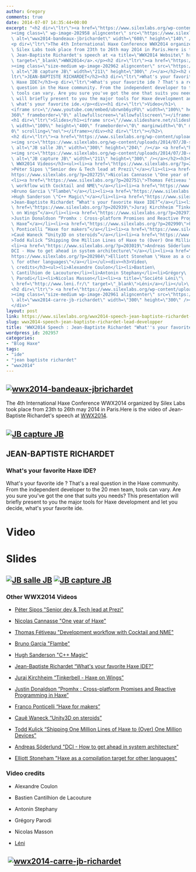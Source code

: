 ```yaml
---
author: Gregory
comments: true
date: 2014-07-07 14:35:44+00:00
excerpt: "<h2 dir=\"ltr\"><a href=\"https://www.silexlabs.org/wp-content/uploads/2014/07/wwx2014-bandeaux-jbrichardet.png\"\
  ><img class=\" wp-image-202958 aligncenter\" src=\"https://www.silexlabs.org/wp-content/uploads/2014/07/wwx2014-bandeaux-jbrichardet.png\"\
  \ alt=\"wwx2014-bandeaux-jbrichardet\" width=\"608\" height=\"140\" /></a></h2>\
  <p dir=\"ltr\">The 4th International Haxe Conference WWX2014 organized by\
  \ Silex Labs took place from 23th to 26th may 2014 in Paris.Here is the video of\
  \ Jean-Baptiste Richardet's speech at <a title=\"WWX2014 Website\" href=\"http://wwx.silexlabs.org/2014/\"\
  \ target=\"_blank\">WWX2014</a>.</p><h2 dir=\"ltr\"><a href=\"https://www.silexlabs.org/wp-content/uploads/2014/07/JB-capture-JB.png\"\
  ><img class=\"size-medium wp-image-202962 aligncenter\" src=\"https://www.silexlabs.org/wp-content/uploads/2014/07/JB-capture-JB-211x300.png\"\
  \ alt=\"JB capture JB\" width=\"211\" height=\"300\" /></a></h2><h2 dir=\"\
  ltr\">JEAN-BAPTISTE RICHARDET</h2><h3 dir=\"ltr\">What's your favorite\
  \ Haxe IDE?</h3><p dir=\"ltr\">What's your favorite ide ? That's a real\
  \ question in the Haxe community. From the independent developer to the 20 men team,\
  \ tools can vary. Are you sure you've got the one that suits you needs? This presentation\
  \ will briefly present to you the major tools for Haxe development and let you decide,\
  \ what's your favorite ide.</p><div><h1 dir=\"ltr\">Video</h1>\
  <iframe src=\"//www.youtube.com/embed/ubrwnb6yzFU\" width=\"100%\" height=\"\
  360\" frameborder=\"0\" allowfullscreen=\"allowfullscreen\"></iframe>\
  <h1 dir=\"ltr\">Slides</h1><iframe src=\"//www.slideshare.net/slideshow/embed_code/36701063\"\
  \ width=\"100%\" height=\"400\" frameborder=\"0\" marginwidth=\"0\" marginheight=\"\
  0\" scrolling=\"no\"></iframe></div><h2 dir=\"ltr\"></h2>\
  <h2 dir=\"ltr\"><a href=\"https://www.silexlabs.org/wp-content/uploads/2014/07/JB-salle-JB.jpg\"\
  ><img src=\"https://www.silexlabs.org/wp-content/uploads/2014/07/JB-salle-JB-300x204.jpg\"\
  \ alt=\"JB salle JB\" width=\"300\" height=\"204\" /></a> <a href=\"https://www.silexlabs.org/wp-content/uploads/2014/07/JB-capture-JB.png\"\
  ><img src=\"https://www.silexlabs.org/wp-content/uploads/2014/07/JB-capture-JB-211x300.png\"\
  \ alt=\"JB capture JB\" width=\"211\" height=\"300\" /></a></h2><h3>Other\
  \ WWX2014 Videos</h3><ul><li><a href=\"https://www.silexlabs.org/?p=202977\"\
  >Péter Sipos \"Senior dev & Tech lead at Prezi\"</a></li><li><a href=\"\
  https://www.silexlabs.org/?p=202725\">Nicolas Cannasse \"One year of Haxe\"</a></li>\
  <li><a href=\"https://www.silexlabs.org/?p=202751\">Thomas Fétiveau \"Development\
  \ workflow with Cocktail and NME\"</a></li><li><a href=\"https://www.silexlabs.org/?p=202765\"\
  >Bruno Garcia \"Flambe\"</a></li><li><a href=\"https://www.silexlabs.org/?p=202807\"\
  >Hugh Sanderson \"C++ Magic\"</a></li><li><a href=\"https://www.silexlabs.org/?p=202957\"\
  >Jean-Baptiste Richardet “What's your favorite Haxe IDE?”</a></li><li><a\
  \ href=\"https://www.silexlabs.org/?p=202939\">Juraj Kirchheim “Tinkerbell - Haxe\
  \ on Wings”</a></li><li><a href=\"https://www.silexlabs.org/?p=202971\"\
  >Justin Donaldson “Promhx : Cross-platform Promises and Reactive Programming in\
  \ Haxe”</a></li><li><a href=\"https://www.silexlabs.org/?p=202990\">Franco\
  \ Ponticelli “Haxe for makers”</a></li><li><a href=\"https://www.silexlabs.org/?p=203012\"\
  >Cauê Waneck “Unity3D on steroids”</a></li><li><a href=\"https://www.silexlabs.org/?p=203004\"\
  >Todd Kulick “Shipping One Million Lines of Haxe to (Over) One Million Devices”</a></li>\
  <li><a href=\"https://www.silexlabs.org/?p=203019\">Andreas Söderlund \"\
  DCI - How to get ahead in system architecture\"</a></li><li><a href=\"\
  https://www.silexlabs.org/?p=202984\">Elliott Stoneham \"Haxe as a compilation target\
  \ for other languages\"</a></li></ul><div><h3>Video\
  \ credits</h3><ul><li>Alexandre Coulon</li><li>Bastien\
  \ Cantilhion de Lacouture</li><li>Antonin Stephany</li><li>Grégory\
  \ Parodi</li><li>Nicolas Masson</li><li><a title=\"Société Léni\"\
  \ href=\"http://www.leni.fr/\" target=\"_blank\">Léni</a></li></ul>\
  <h2 dir=\"ltr\"> <a href=\"https://www.silexlabs.org/wp-content/uploads/2014/07/wwx2014-carre-jb-richardet.png\"\
  ><img class=\"size-medium wp-image-202961 aligncenter\" src=\"https://www.silexlabs.org/wp-content/uploads/2014/07/wwx2014-carre-jb-richardet-300x300.png\"\
  \ alt=\"wwx2014-carre-jb-richardet\" width=\"300\" height=\"300\" /></a></h2>\
  </div>"
layout: post
link: https://www.silexlabs.org/wwx2014-speech-jean-baptiste-richardet-lead-developper/
slug: wwx2014-speech-jean-baptiste-richardet-lead-developper
title: 'WWX2014 Speech : Jean-Baptiste Richardet "What''s your favorite Haxe IDE?"'
wordpress_id: 202957
categories:
- "Blog Haxe"
tags:
- "ide"
- "jean baptiste richardet"
- "wwx2014"
---
```


## [![wwx2014-bandeaux-jbrichardet](https://www.silexlabs.org/wp-content/uploads/2014/07/wwx2014-bandeaux-jbrichardet.png)](https://www.silexlabs.org/wp-content/uploads/2014/07/wwx2014-bandeaux-jbrichardet.png)




The 4th International Haxe Conference WWX2014 organized by Silex Labs took place from 23th to 26th may 2014 in Paris.Here is the video of Jean-Baptiste Richardet's speech at [WWX2014](http://wwx.silexlabs.org/2014/).





## [![JB capture JB](https://www.silexlabs.org/wp-content/uploads/2014/07/JB-capture-JB-211x300.png)](https://www.silexlabs.org/wp-content/uploads/2014/07/JB-capture-JB.png)




## JEAN-BAPTISTE RICHARDET




### What's your favorite Haxe IDE?




What's your favorite ide ? That's a real question in the Haxe community. From the independent developer to the 20 men team, tools can vary. Are you sure you've got the one that suits you needs? This presentation will briefly present to you the major tools for Haxe development and let you decide, what's your favorite ide.








# Video





# Slides









##




## [![JB salle JB](https://www.silexlabs.org/wp-content/uploads/2014/07/JB-salle-JB-300x204.jpg)](https://www.silexlabs.org/wp-content/uploads/2014/07/JB-salle-JB.jpg) [![JB capture JB](https://www.silexlabs.org/wp-content/uploads/2014/07/JB-capture-JB-211x300.png)](https://www.silexlabs.org/wp-content/uploads/2014/07/JB-capture-JB.png)




### Other WWX2014 Videos






  * [Péter Sipos "Senior dev & Tech lead at Prezi"](https://www.silexlabs.org/?p=202977)


  * [Nicolas Cannasse "One year of Haxe"](https://www.silexlabs.org/?p=202725)


  * [Thomas Fétiveau "Development workflow with Cocktail and NME"](https://www.silexlabs.org/?p=202751)


  * [Bruno Garcia "Flambe"](https://www.silexlabs.org/?p=202765)


  * [Hugh Sanderson "C++ Magic"](https://www.silexlabs.org/?p=202807)


  * [Jean-Baptiste Richardet “What's your favorite Haxe IDE?”](https://www.silexlabs.org/?p=202957)


  * [Juraj Kirchheim “Tinkerbell - Haxe on Wings”](https://www.silexlabs.org/?p=202939)


  * [Justin Donaldson “Promhx : Cross-platform Promises and Reactive Programming in Haxe”](https://www.silexlabs.org/?p=202971)


  * [Franco Ponticelli “Haxe for makers”](https://www.silexlabs.org/?p=202990)


  * [Cauê Waneck “Unity3D on steroids”](https://www.silexlabs.org/?p=203012)


  * [Todd Kulick “Shipping One Million Lines of Haxe to (Over) One Million Devices”](https://www.silexlabs.org/?p=203004)


  * [Andreas Söderlund "DCI - How to get ahead in system architecture"](https://www.silexlabs.org/?p=203019)


  * [Elliott Stoneham "Haxe as a compilation target for other languages"](https://www.silexlabs.org/?p=202984)







### Video credits






  * Alexandre Coulon


  * Bastien Cantilhion de Lacouture


  * Antonin Stephany


  * Grégory Parodi


  * Nicolas Masson


  * [Léni](http://www.leni.fr/)




##  [![wwx2014-carre-jb-richardet](https://www.silexlabs.org/wp-content/uploads/2014/07/wwx2014-carre-jb-richardet-300x300.png)](https://www.silexlabs.org/wp-content/uploads/2014/07/wwx2014-carre-jb-richardet.png)



